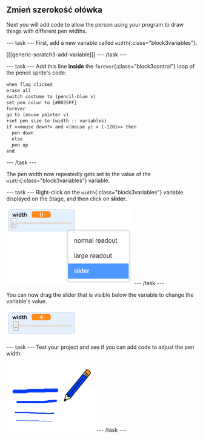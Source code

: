 ## Zmień szerokość ołówka

Next you will add code to allow the person using your program to draw things with different pen widths.

\--- task \--- First, add a new variable called `width`{:class="block3variables"}.

[[[generic-scratch3-add-variable]]] \--- /task \---

\--- task \--- Add this line **inside** the `forever`{:class="block3control"} loop of the pencil sprite's code:

```blocks3
when flag clicked
erase all
switch costume to (pencil-blue v)
set pen color to [#0035FF]
forever
go to (mouse pointer v)
+set pen size to (width :: variables)
if <<mouse down?> and <(mouse y) > [-120]>> then 
  pen down
  else
  pen up
end
```

\--- /task \---

The pen width now repeatedly gets set to the value of the `width`{:class="block3variables"} variable.

\--- task \--- Right-click on the `width`{:class="block3variables"} variable displayed on the Stage, and then click on **slider**.

![screenshot](images/paint-slider.png) \--- /task \---

You can now drag the slider that is visible below the variable to change the variable's value.

![zrzut ekranu](images/paint-slider-change.png)

\--- task \--- Test your project and see if you can add code to adjust the pen width.

![zrzut ekranu](images/paint-width-test.png) \--- /task \---